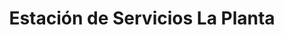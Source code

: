 ---
title: "Estación de Servicios La Planta"
url: /caracas/estacion-de-servicios-la-planta-av-jose-antonio-paez/
shop: Lebensmittel
---